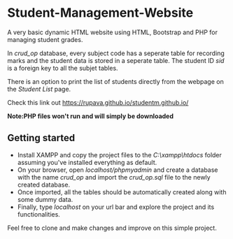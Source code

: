 # Student-Management-Website

A very basic dynamic HTML website using HTML, Bootstrap and PHP for managing student grades.

In _crud_op_ database, every subject code has a seperate table for recording marks and the student data is stored in a seperate table.
The student ID _sid_ is a foreign key to all the subjet tables.

There is an option to print the list of students directly from the webpage on the _Student List_ page.

Check this link out https://rupava.github.io/studentm.github.io/

**Note:PHP files won't run and will simply be downloaded**

## Getting started
* Install XAMPP and copy the project files to the _C:\xampp\htdocs_ folder assuming you've installed everything as default.
* On your browser, open *localhost/phpmyadmin* and create a database with the name _crud_op_ and import the _crud_op.sql_ file to the newly created database.
* Once imported, all the tables should be automatically created along with some dummy data.
* Finally, type _localhost_ on your url bar and explore the project and its functionalities.

Feel free to clone and make changes and improve on this simple project.
